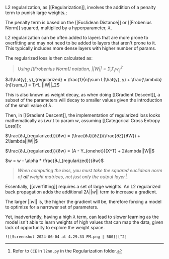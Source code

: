L2 regularization, as [[Regularization]], involves the addition of a penalty term to punish large weights.;

The penalty term is based on the [[Euclidean Distance]] or [[Frobenius Norm]] squared, multiplied by a hyperparameter, $\lambda$.

L2 regularization can be often added to layers that are more prone to overfitting and may not need to be added to layers that aren't prone to it. This typically includes more dense layers with higher number of params.

The regularized loss is then calculated as:

> *Using [[Frobenius Norm]] notation, $||W|| = \sum_i \sum_j w_{ij}^2$*

$J(\hat{y}, y)_{regularized} = \frac{1}{n}\sum L(\hat{y}, y) + \frac{\lambda}{n}\sum_{l = 1}^L ||W||_2$

This is also known as weight decay, as when doing [[Gradient Descent]], a subset of the parameters will decay to smaller values given the introduction of the small value of $\lambda$.

Then, in [[Gradient Descent]], the implementation of regularized loss looks mathematically as (w.r.t to param $w$, assuming [[Categorical Cross Entropy Loss]]):

$\frac{∂J_{regularized}}{∂w} = (\frac{∂J}{∂Z})(\frac{∂Z}{∂W}) + 2\lambda||W||$

$\frac{∂J_{regularized}}{∂w} = (A - Y_{onehot})(X^T) + 2\lambda||W||$

$w = w - \alpha * \frac{∂J_{regularized}}{∂w}$

>*When computing the loss, you must take the squared euclidean norm of **all** weight matrices, not just only the output layer.*[^1]

Essentially, [[overfitting]] requires a set of large weights. An L2 regularized back propagation adds the additional $2\lambda||w||$ term to increase a gradient.

The larger $||w||$ is, the higher the gradient will be, therefore forcing a model to optimize for a narrower set of parameters. 

Yet, inadvertently, having a high $\lambda$ term, can lead to slower learning as the model isn't able to learn weights of high values that can map the data, given lack of opportunity to explore the weight space. 

	![[Screenshot 2024-06-04 at 4.29.33 PM.png | 500]][^2]

[^1]: Refer to `CCE` in `l2nn.py` in the Regularization folder.
[^2]: The loss will only be optimize to the 'compromise'
